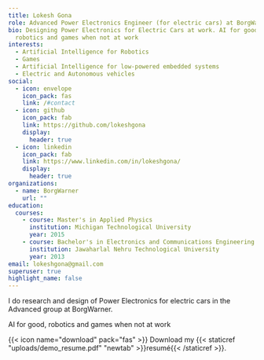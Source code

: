 ```yaml
---
title: Lokesh Gona
role: Advanced Power Electronics Engineer (for electric cars) at BorgWarner
bio: Designing Power Electronics for Electric Cars at work. AI for good,
  robotics and games when not at work
interests:
  - Artificial Intelligence for Robotics
  - Games
  - Artificial Intelligence for low-powered embedded systems
  - Electric and Autonomous vehicles
social:
  - icon: envelope
    icon_pack: fas
    link: /#contact
  - icon: github
    icon_pack: fab
    link: https://github.com/lokeshgona
    display:
      header: true
  - icon: linkedin
    icon_pack: fab
    link: https://www.linkedin.com/in/lokeshgona/
    display:
      header: true
organizations:
  - name: BorgWarner
    url: ""
education:
  courses:
    - course: Master's in Applied Physics
      institution: Michigan Technological University
      year: 2015
    - course: Bachelor's in Electronics and Communications Engineering
      institution: Jawaharlal Nehru Technological University
      year: 2013
email: lokeshgona@gmail.com
superuser: true
highlight_name: false
---
```

I do research and design of Power Electronics for electric cars in the Advanced group at BorgWarner.

AI for good, robotics and games when not at work



{{< icon name="download" pack="fas" >}} Download my {{< staticref "uploads/demo_resume.pdf" "newtab" >}}resumé{{< /staticref >}}.